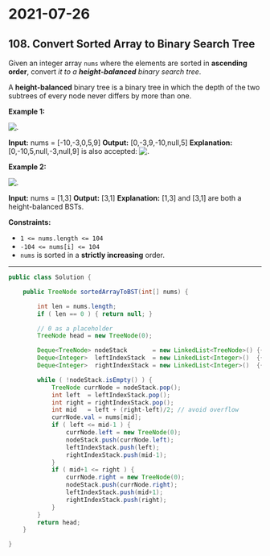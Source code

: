 # 2021-07-26

## 108. Convert Sorted Array to Binary Search Tree

Given an integer array `nums` where the elements are sorted in **ascending order**, convert _it to a **height-balanced** binary search tree_.

A **height-balanced** binary tree is a binary tree in which the depth of the two subtrees of every node never differs by more than one.

**Example 1:**

![.](https://assets.leetcode.com/uploads/2021/02/18/btree1.jpg)

**Input:** nums = \[-10,-3,0,5,9\]
**Output:** \[0,-3,9,-10,null,5\]
**Explanation:** \[0,-10,5,null,-3,null,9\] is also accepted:
![.](https://assets.leetcode.com/uploads/2021/02/18/btree2.jpg)

**Example 2:**

![.](https://assets.leetcode.com/uploads/2021/02/18/btree.jpg)

**Input:** nums = \[1,3\]
**Output:** \[3,1\]
**Explanation:** \[1,3\] and \[3,1\] are both a height-balanced BSTs.

**Constraints:**

- `1 <= nums.length <= 104`
- `-104 <= nums[i] <= 104`
- `nums` is sorted in a **strictly increasing** order.

---

```java
public class Solution {

    public TreeNode sortedArrayToBST(int[] nums) {

        int len = nums.length;
        if ( len == 0 ) { return null; }

        // 0 as a placeholder
        TreeNode head = new TreeNode(0);

        Deque<TreeNode> nodeStack       = new LinkedList<TreeNode>() {{ push(head);  }};
        Deque<Integer>  leftIndexStack  = new LinkedList<Integer>()  {{ push(0);     }};
        Deque<Integer>  rightIndexStack = new LinkedList<Integer>()  {{ push(len-1); }};

        while ( !nodeStack.isEmpty() ) {
            TreeNode currNode = nodeStack.pop();
            int left  = leftIndexStack.pop();
            int right = rightIndexStack.pop();
            int mid   = left + (right-left)/2; // avoid overflow
            currNode.val = nums[mid];
            if ( left <= mid-1 ) {
                currNode.left = new TreeNode(0);
                nodeStack.push(currNode.left);
                leftIndexStack.push(left);
                rightIndexStack.push(mid-1);
            }
            if ( mid+1 <= right ) {
                currNode.right = new TreeNode(0);
                nodeStack.push(currNode.right);
                leftIndexStack.push(mid+1);
                rightIndexStack.push(right);
            }
        }
        return head;
    }

}
```
